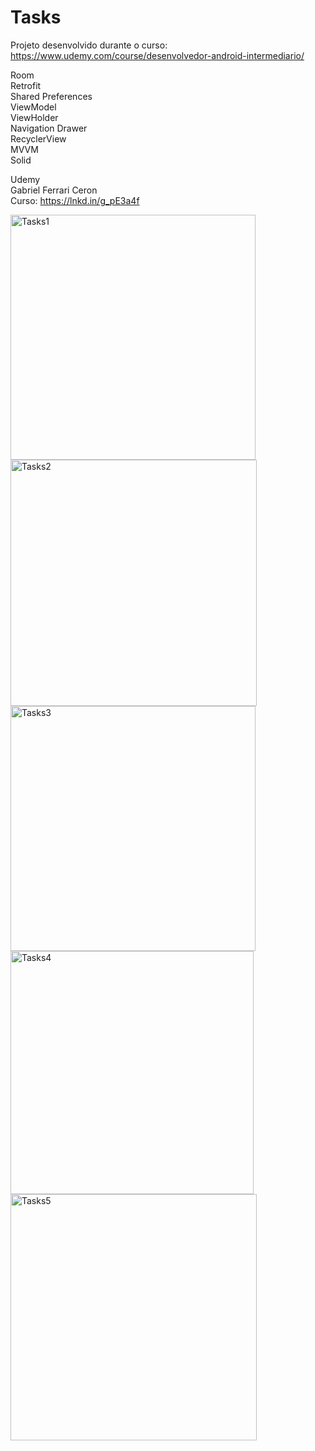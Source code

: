 # Tasks
Projeto desenvolvido durante o curso: https://www.udemy.com/course/desenvolvedor-android-intermediario/

Room<br/> 
Retrofit<br/>
Shared Preferences<br/>
ViewModel<br/>
ViewHolder<br/>
Navigation Drawer<br/>
RecyclerView<br/>
MVVM<br/>
Solid<br/>
 
Udemy<br/>
Gabriel Ferrari Ceron<br/>
Curso: https://lnkd.in/g_pE3a4f<br/>

<img width="392" alt="Tasks1" src="https://user-images.githubusercontent.com/77402918/216036630-b7cc150c-aafc-461d-b1c0-4f1a4531f603.png">
<img width="394" alt="Tasks2" src="https://user-images.githubusercontent.com/77402918/216036636-21cd5fda-7fb0-40f5-98b4-9b2a08189f4d.png">
<img width="392" alt="Tasks3" src="https://user-images.githubusercontent.com/77402918/216036639-8af811a9-d6cc-4082-8b31-ba5841a91656.png">
<img width="389" alt="Tasks4" src="https://user-images.githubusercontent.com/77402918/216036643-de6d897f-6e37-4aea-9d27-739852b074e7.png">
<img width="394" alt="Tasks5" src="https://user-images.githubusercontent.com/77402918/216036644-f7b8a3c2-f96d-4a29-b262-9d6fbeb6fba0.png">

